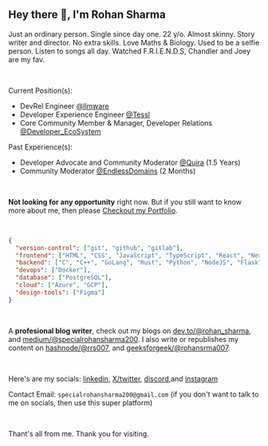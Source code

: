 ## Hey there 👋, I'm Rohan Sharma
Just an ordinary person. Single since day one. 22 y/o. Almost skinny. Story writer and director. No extra skills. Love Maths & Biology. Used to be a selfie person. Listen to songs all day. Watched F.R.I.E.N.D.S, Chandler and Joey are my fav.

&nbsp;

Current Position(s):
- DevRel Engineer [@llmware](https://github.com/llmware-ai/llmware)
- Developer Experience Engineer [@Tessl](https://tessl.io)
- Core Community Member & Manager, Developer Relations [@Developer_EcoSystem](https://github.com/thedeveco/thedeveco.com)

Past Experience(s):
- Developer Advocate and Community Moderator [@Quira](https://quira.sh/) (1.5 Years)
- Community Moderator [@EndlessDomains](https://endlessdomains.io/) (2 Months)
 
&nbsp;

**Not looking for any opportunity** right now. But if you still want to know more about me, then please [Checkout my Portfolio](https://rohan-sharma-portfolio.vercel.app/experience).

&nbsp;

```json
{
  "version-control": ["git", "github", "gitlab"],
  "frontend": ["HTML", "CSS", "JavaScript", "TypeScript", "React", "NextJs", "Astro", "Framer"],
  "backend": ["C", "C++", "GoLang", "Rust", "Python", "NodeJS", "Flask"],
  "devops": ["Docker"],
  "database": ["PostgreSQL"],
  "cloud": ["Azure", "GCP"],
  "design-tools": ["Figma"]
}
```

&nbsp;

A **profesional blog writer**, check out my blogs on [dev.to/@rohan_sharma](https://dev.to/rohan_sharma), and [medium/@specialrohansharma200](https://medium.com/@specialrohansharma200). I also write or republishes my content on [hashnode/@rrs007](https://hashnode.com/@rrs007), and [geeksforgeek/@rohansrma007](https://www.geeksforgeeks.org/user/rohansrma007/contributions).

&nbsp;

Here's are my socials: [linkedin](https://www.linkedin.com/in/rohan-sharma-9386rs/), [X/twitter](https://x.com/rrs00179), [discord](https://discordapp.com/users/1062048216578793482),and [instagram](https://www.instagram.com/r_rohan__._/)

Contact Email: `specialrohansharma200@gmail.com` (if you don't want to talk to me on socials, then use this super platform)

&nbsp;

Thant's all from me. Thank you for visiting.
